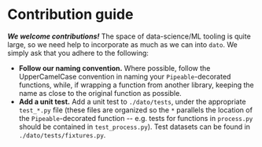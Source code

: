 # Contribution guide

_**We welcome contributions!**_ The space of data-science/ML tooling is quite large, so we need help to incorporate as much as we can into `dato`. We simply ask that you adhere to the following:

* **Follow our naming convention.** Where possible, follow the UpperCamelCase convention in naming your `Pipeable`-decorated functions, while, if wrapping a function from another library, keeping the name as close to the original function as possible.
* **Add a unit test.** Add a unit test to `./dato/tests`, under the appropriate `test_*.py` file \(these files are organized so the `*` parallels the location of the `Pipeable`-decorated function -- e.g. tests for functions in `process.py` should be contained in `test_process.py`\). Test datasets can be found in `./dato/tests/fixtures.py`.

